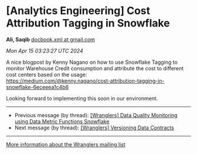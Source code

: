 


[Analytics Engineering] Cost Attribution Tagging in Snowflake
=============================================================


**Ali, Saqib**
[docbook.xml at gmail.com](mailto:wranglers%40analyticsengineering.net?Subject=Re%3A%20%5BWranglers%5D%20Cost%20Attribution%20Tagging%20in%20Snowflake&In-Reply-To=%3CCABDm0O-dyH-tmu3dJf6qgbSjLvqLMhgaLshg4O5nMU_xiA%2B27Q%40mail.gmail.com%3E "[Wranglers] Cost Attribution Tagging in Snowflake")   

*Mon Apr 15 03:23:27 UTC 2024*  

A nice blogpost by Kenny Nagano on how to use Snowflake Tagging to monitor
Warehouse Credit consumption and attribute the cost to different cost
centers based on the usage:
<https://medium.com/@kenny.nagano/cost-attribution-tagging-in-snowflake-6eceeea1c4b6>

Looking forward to implementing this soon in our environment.
  
  




---


* Previous message (by thread): [[Wranglers] Data Quality Monitoring using Data Metric Functions Snowflake](000059.html)
* Next message (by thread): [[Wranglers] Versioning Data Contracts](000044.html)




---


[More information about the Wranglers
mailing list](https://analyticsengineering.net/mailman/listinfo/wranglers)  




